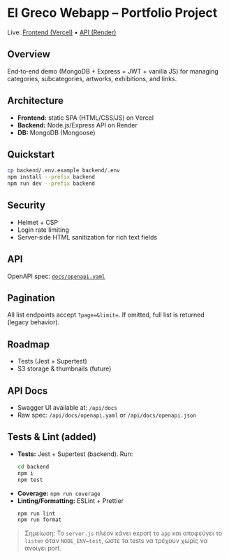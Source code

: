 # El Greco Webapp – Portfolio Project

Live: [Frontend (Vercel)](https://YOUR-VERCEL-DOMAIN) • [API (Render)](https://YOUR-RENDER-DOMAIN)

## Overview
End‑to‑end demo (MongoDB + Express + JWT + vanilla JS) for managing categories, subcategories, artworks, exhibitions, and links.

## Architecture
- **Frontend:** static SPA (HTML/CSS/JS) on Vercel
- **Backend:** Node.js/Express API on Render
- **DB:** MongoDB (Mongoose)

## Quickstart
```bash
cp backend/.env.example backend/.env
npm install --prefix backend
npm run dev --prefix backend
```

## Security
- Helmet + CSP
- Login rate limiting
- Server‑side HTML sanitization for rich text fields

## API
OpenAPI spec: [`docs/openapi.yaml`](./docs/openapi.yaml)

## Pagination
All list endpoints accept `?page=&limit=`. If omitted, full list is returned (legacy behavior).

## Roadmap
- Tests (Jest + Supertest)
- S3 storage & thumbnails (future)


## API Docs
- Swagger UI available at: `/api/docs`
- Raw spec: `/api/docs/openapi.yaml` or `/api/docs/openapi.json`


## Tests & Lint (added)
- **Tests:** Jest + Supertest (backend). Run:
  ```bash
  cd backend
  npm i
  npm test
  ```
- **Coverage:** `npm run coverage`
- **Linting/Formatting:** ESLint + Prettier
  ```bash
  npm run lint
  npm run format
  ```

> Σημείωση: Το `server.js` πλέον κάνει export το `app` και αποφεύγει το `listen` όταν `NODE_ENV=test`, ώστε τα tests να τρέχουν χωρίς να ανοίγει port.
